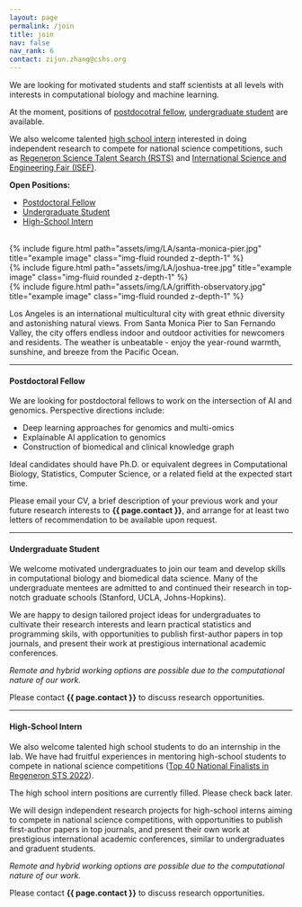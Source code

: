 ```yaml
---
layout: page
permalink: /join
title: join
nav: false
nav_rank: 6
contact: zijun.zhang@cshs.org
---
```


We are looking for motivated students and staff scientists at all levels with interests in 
computational biology and machine learning.

At the moment, positions of [postdocotral fellow](#postdoc), [undergraduate student](#undergraduate-student) are available.

We also welcome talented [high school intern](#high-school-intern) interested in doing independent research to 
compete for national science competitions, such as 
[Regeneron Science Talent Search (RSTS)](https://www.societyforscience.org/regeneron-sts/) and 
[International Science and Engineering Fair (ISEF)](https://www.societyforscience.org/isef/).


**Open Positions:**
- [Postdoctoral Fellow](#postdoc)
- [Undergraduate Student](#undergraduate-student)
- [High-School Intern](#high-school-intern)

<!--
- [Data Scientist](#data-scientist)
-->

<br />

<div class="row">
    <div class="col-sm mt-3 mt-md-0">
        {% include figure.html path="assets/img/LA/santa-monica-pier.jpg" title="example image" class="img-fluid rounded z-depth-1" %}
    </div>
    <div class="col-sm mt-3 mt-md-0">
        {% include figure.html path="assets/img/LA/joshua-tree.jpg" title="example image" class="img-fluid rounded z-depth-1" %}
    </div>
    <div class="col-sm mt-3 mt-md-0">
        {% include figure.html path="assets/img/LA/griffith-observatory.jpg" title="example image" class="img-fluid rounded z-depth-1" %}
    </div>
</div>

Los Angeles is an international multicultural city with great ethnic diversity and astonishing natural views.
From Santa Monica Pier to San Fernando Valley, the city offers endless indoor and outdoor activities for newcomers and residents.
The weather is unbeatable - enjoy the year-round warmth, sunshine, and breeze from the Pacific Ocean.

---

<a id="postdoc"></a>
#### Postdoctoral Fellow

We are looking for postdoctoral fellows to work on the intersection of AI and genomics. Perspective directions include:
- Deep learning approaches for genomics and multi-omics
- Explainable AI application to genomics
- Construction of biomedical and clinical knowledge graph

Ideal candidates should have Ph.D. or equivalent degrees in Computational Biology, Statistics, Computer Science,
 or a related field at the expected start time. 
 
Please email your CV, a brief description of your previous work and your future research interests to 
**{{ page.contact }}**, and arrange for at least two letters of recommendation to be available upon request. 

---

<!--
<a id="data-scientist"></a>
#### Data Scientist [full]

We are recruiting data scientists who are interested in working in a highly collaborative academic and clinical
 research environment. 
The responsibility of a scientist is to manage the data for assigned research studies and 
support our research activities. 
 
We provide a variety of projects and candidate will work on *one of the following* directions: 
- Machine learning method development
- High-throughput sequencing data analysis
- Construction of biomedical and clinical knowledge graph

Ideal candidates should have a background in bioinformatics, statistics, or computer science.
Minimum degree requirement is Bachelor; Master's degree is preferred but not required.

Please email your CV to **{{ page.contact }}** if interested.

---
-->


<a id="undergraduate-student"></a>
#### Undergraduate Student

We welcome motivated undergraduates to join our team and develop skills in computational biology and biomedical
data science. Many of the undergraduate mentees are admitted to and continued their research in top-notch graduate schools 
(Stanford, UCLA, Johns-Hopkins).

We are happy to design tailored project ideas for undergraduates to cultivate their research interests and learn
practical statistics and programming skils, with opportunities to publish first-author papers in top journals, and
 present their work at prestigious international academic conferences.

*Remote and hybrid working options are possible due to the computational nature of our work.*

Please contact **{{ page.contact }}** to discuss research opportunities.

---

<a id="high-school-intern"></a>
#### High-School Intern

We also welcome talented high school students to do an internship in the lab. 
We have had fruitful experiences in mentoring high-school students to compete in national science 
competitions ([Top 40 National Finalists in Regeneron STS 2022](https://www.societyforscience.org/regeneron-sts/2022-finalists/)).

The high school intern positions are currently filled. Please check back later.

We will design independent research projects for high-school interns aiming to compete in national science competitions, 
with opportunities to publish first-author papers in top journals, and present their own work at prestigious
international academic conferences, similar to undergraduates and graduent students.

*Remote and hybrid working options are possible due to the computational nature of our work.*

Please contact **{{ page.contact }}** to discuss research opportunities.

